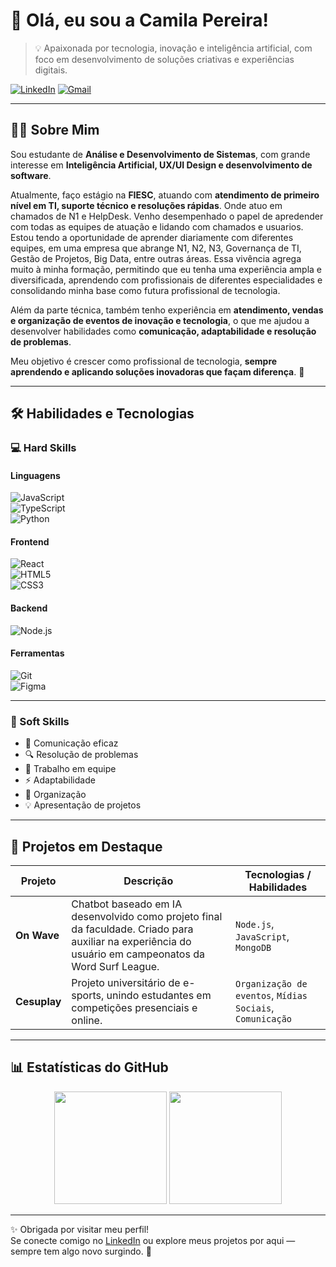 # 👋 Olá, eu sou a Camila Pereira!

> 💡 Apaixonada por tecnologia, inovação e inteligência artificial, com foco em desenvolvimento de soluções criativas e experiências digitais.

[![LinkedIn](https://img.shields.io/badge/LinkedIn-0077B5?style=for-the-badge&logo=linkedin&logoColor=white)](https://www.linkedin.com/in/camila-pereira-958126311/)
[![Gmail](https://img.shields.io/badge/Gmail-D14836?style=for-the-badge&logo=gmail&logoColor=white)](mailto:camilaapereiraa04@gmail.com)

---

## 👩‍💻 Sobre Mim  

Sou estudante de **Análise e Desenvolvimento de Sistemas**, com grande interesse em **Inteligência Artificial, UX/UI Design e desenvolvimento de software**.  

Atualmente, faço estágio na **FIESC**, atuando com **atendimento de primeiro nível em TI, suporte técnico e resoluções rápidas**. Onde atuo em chamados de N1 e HelpDesk. Venho desempenhado o papel de apredender com todas as equipes de atuação e lidando com chamados e usuarios. 
Estou tendo a oportunidade de aprender diariamente com diferentes equipes, em uma empresa que abrange N1, N2, N3, Governança de TI, Gestão de Projetos, Big Data, entre outras áreas. Essa vivência agrega muito à minha formação, permitindo que eu tenha uma experiência ampla e diversificada, aprendendo com profissionais de diferentes especialidades e consolidando minha base como futura profissional de tecnologia.

Além da parte técnica, também tenho experiência em **atendimento, vendas e organização de eventos de inovação e tecnologia**, o que me ajudou a desenvolver habilidades como **comunicação, adaptabilidade e resolução de problemas**.  

Meu objetivo é crescer como profissional de tecnologia, **sempre aprendendo e aplicando soluções inovadoras que façam diferença**. 🚀  

---

## 🛠️ Habilidades e Tecnologias  

### 💻 Hard Skills  

#### Linguagens  
![JavaScript](https://img.shields.io/badge/JavaScript-F7DF1E?style=for-the-badge&logo=javascript&logoColor=black)  
![TypeScript](https://img.shields.io/badge/TypeScript-007ACC?style=for-the-badge&logo=typescript&logoColor=white)  
![Python](https://img.shields.io/badge/Python-3776AB?style=for-the-badge&logo=python&logoColor=white)  

#### Frontend  
![React](https://img.shields.io/badge/React-20232A?style=for-the-badge&logo=react&logoColor=61DAFB)  
![HTML5](https://img.shields.io/badge/HTML5-E34F26?style=for-the-badge&logo=html5&logoColor=white)  
![CSS3](https://img.shields.io/badge/CSS3-1572B6?style=for-the-badge&logo=css3&logoColor=white)  

#### Backend  
![Node.js](https://img.shields.io/badge/Node.js-43853D?style=for-the-badge&logo=node.js&logoColor=white)  

#### Ferramentas  
![Git](https://img.shields.io/badge/GIT-E44C30?style=for-the-badge&logo=git&logoColor=white)  
![Figma](https://img.shields.io/badge/Figma-F24E1E?style=for-the-badge&logo=figma&logoColor=white)  

---

### 🌟 Soft Skills  

- 🎤 Comunicação eficaz  
- 🔍 Resolução de problemas  
- 🤝 Trabalho em equipe  
- ⚡ Adaptabilidade  
- 📌 Organização  
- 💡 Apresentação de projetos  

---

## 🚀 Projetos em Destaque  

| Projeto | Descrição | Tecnologias / Habilidades |
|---------|-----------|----------------------------|
| **On Wave** | Chatbot baseado em IA desenvolvido como projeto final da faculdade. Criado para auxiliar na experiência do usuário em campeonatos da Word Surf League. | `Node.js`, `JavaScript`, `MongoDB` |
| **Cesuplay** | Projeto universitário de e-sports, unindo estudantes em competições presenciais e online. | `Organização de eventos`, `Mídias Sociais`, `Comunicação` |

---

## 📊 Estatísticas do GitHub  

<p align="center">
  <img height="180em" src="https://github-readme-stats.vercel.app/api?username=CamilaPereira25&show_icons=true&theme=dracula&include_all_commits=true"/>
  <img height="180em" src="https://github-readme-stats.vercel.app/api/top-langs/?username=CamilaPereira25&layout=compact&langs_count=7&theme=dracula"/>
</p>

---

✨ Obrigada por visitar meu perfil!  
Se conecte comigo no [LinkedIn](https://www.linkedin.com/in/camila-pereira-958126311/) ou explore meus projetos por aqui — sempre tem algo novo surgindo. 🚀  

